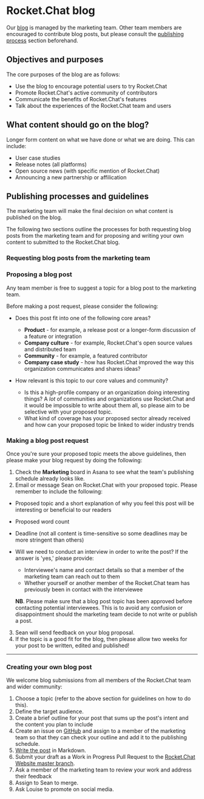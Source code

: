 # Rocket.Chat blog

Our [blog](https://rocket.chat/blog/) is managed by the marketing team. Other team members are encouraged to contribute blog posts, but please consult the [publishing process](#publishing-process) section beforehand.

## Objectives and purposes

The core purposes of the blog are as follows:

- Use the blog to encourage potential users to try Rocket.Chat
- Promote Rocket.Chat's active community of contributors
- Communicate the benefits of Rocket.Chat's features
- Talk about the experiences of the Rocket.Chat team and users

## What content should go on the blog?

Longer form content on what we have done or what we are doing. This can include:

- User case studies
- Release notes (all platforms)
- Open source news (with specific mention of Rocket.Chat)
- Announcing a new partnership or affilication

## Publishing processes and guidelines

The marketing team will make the final decision on what content is published on the blog.

The following two sections outline the processes for both requesting blog posts from the marketing team and for proposing and writing your own content to submitted to the Rocket.Chat blog.

### **Requesting blog posts from the marketing team**

### Proposing a blog post

Any team member is free to suggest a topic for a blog post to the marketing team.

Before making a post request, please consider the following:
-  Does this post fit into one of the following core areas?
    - **Product** -  for example, a release post or a longer-form discussion of a feature or integration
   - **Company culture** - for example, Rocket.Chat's open source values and distributed team
   - **Community** - for example, a featured contributor
   - **Company case study** - how has Rocket.Chat improved the way this organization communicates and shares ideas?

- How relevant is this topic to our core values and community?

  - Is this a high-profile company or an organization doing interesting things? A _lot_ of communities and organizations use Rocket.Chat and it would be impossible to write about them all, so please aim to be selective with your proposed topic.
  - What kind of coverage has your proposed sector already received and how can your proposed topic be linked to wider industry trends

### Making a blog post request

Once you're sure your proposed topic meets the above guidelines, then please make your blog request by doing the following:

1. Check the **Marketing** board in Asana to see what the team's publishing schedule already looks like.
1. Email or message Sean on Rocket.Chat with your proposed topic. Please remember to include the following:
  - Proposed topic and a short explanation of why you feel this post will be interesting or beneficial to our readers
  - Proposed word count
  - Deadline (not all content is time-sensitive so some deadlines may be more stringent than others)
  - Will we need to conduct an interview in order to write the post? If the answer is 'yes,' please provide:
    - Interviewee's name and contact details so that a member of the marketing team can reach out to them
    - Whether yourself or another member of the Rocket.Chat team has previously been in contact with the interviewee

    **NB**. Please make sure that a blog post topic has been approved before contacting potential interviewees. This is to avoid any confusion or disappointment should the marketing team decide to not write or publish a post.

3. Sean will send feedback on your blog proposal.
1. If the topic is a good fit for the blog, then please allow two weeks for your post to be written, edited and published!



---
### **Creating your own blog post**

We welcome blog submissions from all members of the Rocket.Chat team and wider community:

1. Choose a topic (refer to the above section for guidelines on how to do this).
1. Define the target audience.
1. Create a brief outline for your post that sums up the post's intent and the content you plan to include
1. Create an issue on [GitHub](https://github.com/RocketChat/rocketchat.github.io) and assign to a member of the marketing team so that they can check your outline and add it to the publishing schedule.
1. [Write the post](posting/) in Markdown.
1. Submit your draft as a Work in Progress Pull Request to the [Rocket.Chat Website master branch](https://github.com/RocketChat/rocketchat.github.io/compare).
1. Ask a member of the marketing team to review your work and address their feedback
1. Assign to Sean to merge.
1. Ask Louise to promote on social media.
